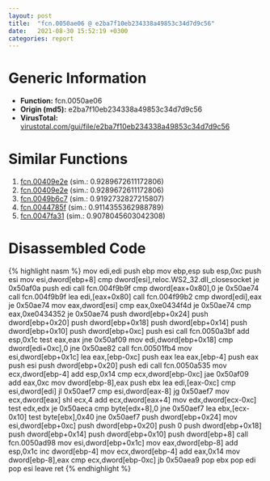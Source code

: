 ```yaml
---
layout: post
title:  "fcn.0050ae06 @ e2ba7f10eb234338a49853c34d7d9c56"
date:   2021-08-30 15:52:19 +0300
categories: report
---
```


# Generic Information
- **Function:** fcn.0050ae06
- **Origin (md5):** e2ba7f10eb234338a49853c34d7d9c56
- **VirusTotal:** [virustotal.com/gui/file/e2ba7f10eb234338a49853c34d7d9c56][virustotal_ref]



# Similar Functions

1. [fcn.00409e2e][similar_1_ref] (sim.: 0.9289672611172806)
2. [fcn.00409e2e][similar_2_ref] (sim.: 0.9289672611172806)
3. [fcn.0049b6c7][similar_3_ref] (sim.: 0.9192732827215807)
4. [fcn.0044785f][similar_4_ref] (sim.: 0.9114355362988789)
5. [fcn.0047fa31][similar_5_ref] (sim.: 0.9078045603042308)


# Disassembled Code

{% highlight nasm %}
mov edi,edi
push ebp
mov ebp,esp
sub esp,0xc
push esi
mov esi,dword[ebp+8]
cmp dword[esi],reloc.WS2_32.dll_closesocket
je 0x50af0a
push edi
call fcn.004f9b9f
cmp dword[eax+0x80],0
je 0x50ae74
call fcn.004f9b9f
lea edi,[eax+0x80]
call fcn.004f99b2
cmp dword[edi],eax
je 0x50ae74
mov eax,dword[esi]
cmp eax,0xe0434f4d
je 0x50ae74
cmp eax,0xe0434352
je 0x50ae74
push dword[ebp+0x24]
push dword[ebp+0x20]
push dword[ebp+0x18]
push dword[ebp+0x14]
push dword[ebp+0x10]
push dword[ebp+0xc]
push esi
call fcn.0050a3bf
add esp,0x1c
test eax,eax
jne 0x50af09
mov edi,dword[ebp+0x18]
cmp dword[edi+0xc],0
jne 0x50ae82
call fcn.00501fb4
mov esi,dword[ebp+0x1c]
lea eax,[ebp-0xc]
push eax
lea eax,[ebp-4]
push eax
push esi
push dword[ebp+0x20]
push edi
call fcn.0050a535
mov ecx,dword[ebp-4]
add esp,0x14
cmp ecx,dword[ebp-0xc]
jae 0x50af09
add eax,0xc
mov dword[ebp-8],eax
push ebx
lea edi,[eax-0xc]
cmp esi,dword[edi]
jl 0x50aef7
cmp esi,dword[eax-8]
jg 0x50aef7
mov ecx,dword[eax]
shl ecx,4
add ecx,dword[eax+4]
mov edx,dword[ecx-0xc]
test edx,edx
je 0x50aeca
cmp byte[edx+8],0
jne 0x50aef7
lea ebx,[ecx-0x10]
test byte[ebx],0x40
jne 0x50aef7
push dword[ebp+0x24]
mov esi,dword[ebp+0xc]
push dword[ebp+0x20]
push 0
push dword[ebp+0x18]
push dword[ebp+0x14]
push dword[ebp+0x10]
push dword[ebp+8]
call fcn.0050ad98
mov esi,dword[ebp+0x1c]
mov eax,dword[ebp-8]
add esp,0x1c
inc dword[ebp-4]
mov ecx,dword[ebp-4]
add eax,0x14
mov dword[ebp-8],eax
cmp ecx,dword[ebp-0xc]
jb 0x50aea9
pop ebx
pop edi
pop esi
leave 
ret 
{% endhighlight %}


[similar_1_ref]: /report/fcn.00409e2e@b8b9b802e96d8e813c605554cf6f7018
[similar_2_ref]: /report/fcn.00409e2e@617bd594ba13d0dcc08a315774c342d4
[similar_3_ref]: /report/fcn.0049b6c7@279a61b1e76da49531f1f16fd1102a2d
[similar_4_ref]: /report/fcn.0044785f@418e0921f3a9bd4f5bc0dcc59623b5a1
[similar_5_ref]: /report/fcn.0047fa31@289859175c221b107317af7727d26c17
[virustotal_ref]: https://www.virustotal.com/gui/file/e2ba7f10eb234338a49853c34d7d9c56